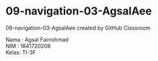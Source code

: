 # 09-navigation-03-AgsalAee
09-navigation-03-AgsalAee created by GitHub Classroom


Nama : Agsal Fairrohmad <br>
NIM  : 1841720208<br>
Kelas: TI-3F
